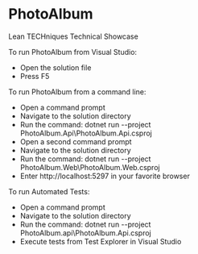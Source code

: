 # PhotoAlbum
Lean TECHniques Technical Showcase

To run PhotoAlbum from Visual Studio:
  - Open the solution file
  - Press F5

To run PhotoAlbum from a command line:
  - Open a command prompt
  - Navigate to the solution directory
  - Run the command: dotnet run --project PhotoAlbum.Api\PhotoAlbum.Api.csproj
  - Open a second command prompt
  - Navigate to the solution directory
  - Run the command: dotnet run --project PhotoAlbum.Web\PhotoAlbum.Web.csproj
  - Enter http://localhost:5297 in your favorite browser

To run Automated Tests:
  - Open a command prompt
  - Navigate to the solution directory
  - Run the command: dotnet run --project PhotoAlbum.api\PhotoAlbum.Api.csproj
  - Execute tests from Test Explorer in Visual Studio
